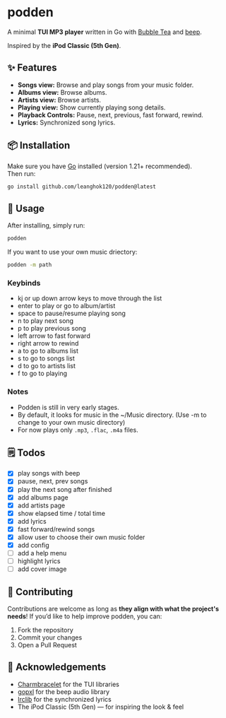 # podden

A minimal **TUI MP3 player** written in Go with [Bubble Tea](https://github.com/charmbracelet/bubbletea) and [beep](https://github.com/gopxl/beep).  

Inspired by the **iPod Classic (5th Gen)**.

## ✨ Features

- **Songs view:** Browse and play songs from your music folder.  
- **Albums view:** Browse albums.  
- **Artists view:** Browse artists.  
- **Playing view:** Show currently playing song details.
- **Playback Controls:** Pause, next, previous, fast forward, rewind.  
- **Lyrics:** Synchronized song lyrics.

## 📦 Installation

Make sure you have [Go](https://go.dev/dl/) installed (version 1.21+ recommended).  
Then run:

```sh
go install github.com/leanghok120/podden@latest
```

## 🚀 Usage

After installing, simply run:

```sh
podden
```

If you want to use your own music driectory:

```sh
podden -m path
```

### Keybinds

- kj or up down arrow keys to move through the list
- enter to play or go to album/artist
- space to pause/resume playing song
- n to play next song
- p to play previous song
- left arrow to fast forward
- right arrow to rewind
- a to go to albums list
- s to go to songs list
- d to go to artists list
- f to go to playing

### Notes

- Podden is still in very early stages.
- By default, it looks for music in the ~/Music directory. (Use -m to change to your own music directory)
- For now plays only `.mp3`, `.flac`, `.m4a` files.

## 🗒️ Todos

- [x] play songs with beep
- [x] pause, next, prev songs
- [x] play the next song after finished
- [x] add albums page
- [x] add artists page
- [x] show elapsed time / total time
- [x] add lyrics 
- [x] fast forward/rewind songs
- [x] allow user to choose their own music folder
- [x] add config
- [ ] add a help menu
- [ ] highlight lyrics
- [ ] add cover image

## 🤝 Contributing

Contributions are welcome as long as **they align with what the project's needs**!
If you’d like to help improve podden, you can:

1. Fork the repository
2. Commit your changes
3. Open a Pull Request

## 🙏 Acknowledgements

- [Charmbracelet](https://github.com/charmbracelet) for the TUI libraries
- [gopxl](https://github.com/gopxl/beep) for the beep audio library
- [lrclib](https://lrclib.net) for the synchronized lyrics
- The iPod Classic (5th Gen) — for inspiring the look & feel
